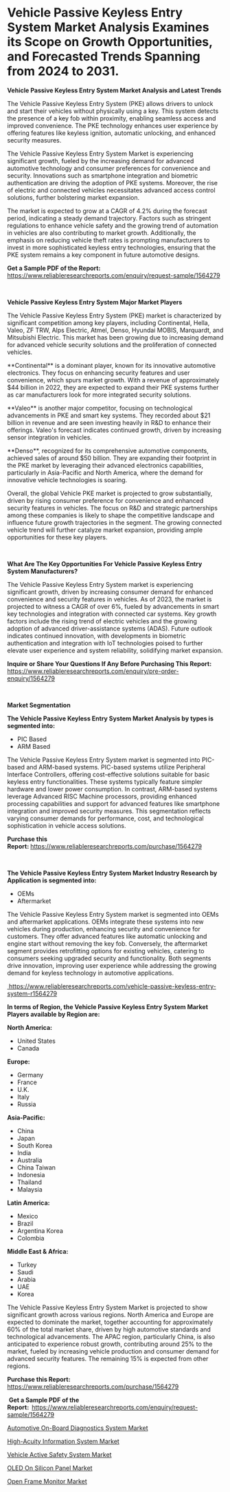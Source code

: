 <p><h1>Vehicle Passive Keyless Entry System Market Analysis Examines its Scope on Growth Opportunities, and Forecasted Trends Spanning from 2024 to 2031.</h1></p><p><strong>Vehicle Passive Keyless Entry System Market Analysis and Latest Trends</strong></p>
<p><p>The Vehicle Passive Keyless Entry System (PKE) allows drivers to unlock and start their vehicles without physically using a key. This system detects the presence of a key fob within proximity, enabling seamless access and improved convenience. The PKE technology enhances user experience by offering features like keyless ignition, automatic unlocking, and enhanced security measures.</p><p>The Vehicle Passive Keyless Entry System Market is experiencing significant growth, fueled by the increasing demand for advanced automotive technology and consumer preferences for convenience and security. Innovations such as smartphone integration and biometric authentication are driving the adoption of PKE systems. Moreover, the rise of electric and connected vehicles necessitates advanced access control solutions, further bolstering market expansion.</p><p>The market is expected to grow at a CAGR of 4.2% during the forecast period, indicating a steady demand trajectory. Factors such as stringent regulations to enhance vehicle safety and the growing trend of automation in vehicles are also contributing to market growth. Additionally, the emphasis on reducing vehicle theft rates is prompting manufacturers to invest in more sophisticated keyless entry technologies, ensuring that the PKE system remains a key component in future automotive designs.</p></p>
<p><strong>Get a Sample PDF of the Report:&nbsp;</strong> <a href="https://www.reliableresearchreports.com/enquiry/request-sample/1564279?utm_campaign=10&utm_medium=2&utm_source=Github&utm_content=ia&utm_term=03112024&utm_id=vehicle-passive-keyless-entry-system">https://www.reliableresearchreports.com/enquiry/request-sample/1564279</a></p>
<p>&nbsp;</p>
<p><strong>Vehicle Passive Keyless Entry System Major Market Players</strong></p>
<p><p>The Vehicle Passive Keyless Entry System (PKE) market is characterized by significant competition among key players, including Continental, Hella, Valeo, ZF TRW, Alps Electric, Atmel, Denso, Hyundai MOBIS, Marquardt, and Mitsubishi Electric. This market has been growing due to increasing demand for advanced vehicle security solutions and the proliferation of connected vehicles.</p><p>**Continental** is a dominant player, known for its innovative automotive electronics. They focus on enhancing security features and user convenience, which spurs market growth. With a revenue of approximately $44 billion in 2022, they are expected to expand their PKE systems further as car manufacturers look for more integrated security solutions.</p><p>**Valeo** is another major competitor, focusing on technological advancements in PKE and smart key systems. They recorded about $21 billion in revenue and are seen investing heavily in R&D to enhance their offerings. Valeo's forecast indicates continued growth, driven by increasing sensor integration in vehicles.</p><p>**Denso**, recognized for its comprehensive automotive components, achieved sales of around $50 billion. They are expanding their footprint in the PKE market by leveraging their advanced electronics capabilities, particularly in Asia-Pacific and North America, where the demand for innovative vehicle technologies is soaring.</p><p>Overall, the global Vehicle PKE market is projected to grow substantially, driven by rising consumer preference for convenience and enhanced security features in vehicles. The focus on R&D and strategic partnerships among these companies is likely to shape the competitive landscape and influence future growth trajectories in the segment. The growing connected vehicle trend will further catalyze market expansion, providing ample opportunities for these key players.</p></p>
<p>&nbsp;</p>
<p><strong>What Are The Key Opportunities For Vehicle Passive Keyless Entry System Manufacturers?</strong></p>
<p><p>The Vehicle Passive Keyless Entry System market is experiencing significant growth, driven by increasing consumer demand for enhanced convenience and security features in vehicles. As of 2023, the market is projected to witness a CAGR of over 6%, fueled by advancements in smart key technologies and integration with connected car systems. Key growth factors include the rising trend of electric vehicles and the growing adoption of advanced driver-assistance systems (ADAS). Future outlook indicates continued innovation, with developments in biometric authentication and integration with IoT technologies poised to further elevate user experience and system reliability, solidifying market expansion.</p></p>
<p><strong>Inquire or Share Your Questions If Any Before Purchasing This Report:</strong> <a href="https://www.reliableresearchreports.com/enquiry/pre-order-enquiry/1564279?utm_campaign=10&utm_medium=2&utm_source=Github&utm_content=ia&utm_term=03112024&utm_id=vehicle-passive-keyless-entry-system">https://www.reliableresearchreports.com/enquiry/pre-order-enquiry/1564279</a></p>
<p>&nbsp;</p>
<p><strong>Market Segmentation</strong></p>
<p><strong>The Vehicle Passive Keyless Entry System Market Analysis by types is segmented into:</strong></p>
<p><ul><li>PIC Based</li><li>ARM Based</li></ul></p>
<p><p>The Vehicle Passive Keyless Entry System market is segmented into PIC-based and ARM-based systems. PIC-based systems utilize Peripheral Interface Controllers, offering cost-effective solutions suitable for basic keyless entry functionalities. These systems typically feature simpler hardware and lower power consumption. In contrast, ARM-based systems leverage Advanced RISC Machine processors, providing enhanced processing capabilities and support for advanced features like smartphone integration and improved security measures. This segmentation reflects varying consumer demands for performance, cost, and technological sophistication in vehicle access solutions.</p></p>
<p><strong>Purchase this Report:&nbsp;</strong><a href="https://www.reliableresearchreports.com/purchase/1564279?utm_campaign=10&utm_medium=2&utm_source=Github&utm_content=ia&utm_term=03112024&utm_id=vehicle-passive-keyless-entry-system">https://www.reliableresearchreports.com/purchase/1564279</a></p>
<p>&nbsp;</p>
<p><strong>The Vehicle Passive Keyless Entry System Market Industry Research by Application is segmented into:</strong></p>
<p><ul><li>OEMs</li><li>Aftermarket</li></ul></p>
<p><p>The Vehicle Passive Keyless Entry System market is segmented into OEMs and aftermarket applications. OEMs integrate these systems into new vehicles during production, enhancing security and convenience for customers. They offer advanced features like automatic unlocking and engine start without removing the key fob. Conversely, the aftermarket segment provides retrofitting options for existing vehicles, catering to consumers seeking upgraded security and functionality. Both segments drive innovation, improving user experience while addressing the growing demand for keyless technology in automotive applications.</p></p>
<p><a href="https://www.reliableresearchreports.com/vehicle-passive-keyless-entry-system-r1564279?utm_campaign=10&utm_medium=2&utm_source=Github&utm_content=ia&utm_term=03112024&utm_id=vehicle-passive-keyless-entry-system">&nbsp;https://www.reliableresearchreports.com/vehicle-passive-keyless-entry-system-r1564279</a></p>
<p><strong>In terms of Region, the Vehicle Passive Keyless Entry System Market Players available by Region are:</strong></p>
<p>
    <p> <strong> North America: </strong>
        <ul>
            <li>United States</li>
            <li>Canada</li>
        </ul>
        </p> 
    <p> <strong> Europe: </strong>
        <ul>
            <li>Germany</li>
            <li>France</li>
            <li>U.K.</li>
            <li>Italy</li>
            <li>Russia</li>
        </ul>
        </p> 
    <p> <strong> Asia-Pacific: </strong>
        <ul>
            <li>China</li>
            <li>Japan</li>
            <li>South Korea</li>
            <li>India</li>
            <li>Australia</li>
            <li>China Taiwan</li>
            <li>Indonesia</li>
            <li>Thailand</li>
            <li>Malaysia</li>
        </ul>
        </p> 
    <p> <strong> Latin America: </strong>
        <ul>
            <li>Mexico</li>
            <li>Brazil</li>
            <li>Argentina Korea</li>
            <li>Colombia</li>
        </ul>
        </p> 
    <p> <strong> Middle East & Africa: </strong>
        <ul>
            <li>Turkey</li>
            <li>Saudi</li>
            <li>Arabia</li>
            <li>UAE</li>
            <li>Korea</li>
        </ul>
    </p>
    </p>
<p><p>The Vehicle Passive Keyless Entry System Market is projected to show significant growth across various regions. North America and Europe are expected to dominate the market, together accounting for approximately 60% of the total market share, driven by high automotive standards and technological advancements. The APAC region, particularly China, is also anticipated to experience robust growth, contributing around 25% to the market, fueled by increasing vehicle production and consumer demand for advanced security features. The remaining 15% is expected from other regions.</p></p>
<p><strong>Purchase this Report: </strong><a href="https://www.reliableresearchreports.com/purchase/1564279?utm_campaign=10&utm_medium=2&utm_source=Github&utm_content=ia&utm_term=03112024&utm_id=vehicle-passive-keyless-entry-system">https://www.reliableresearchreports.com/purchase/1564279</a></p>
<p>&nbsp;<strong>Get a Sample PDF of the Report:&nbsp;&nbsp;</strong><a href="https://www.reliableresearchreports.com/enquiry/request-sample/1564279?utm_campaign=10&utm_medium=2&utm_source=Github&utm_content=ia&utm_term=03112024&utm_id=vehicle-passive-keyless-entry-system">https://www.reliableresearchreports.com/enquiry/request-sample/1564279</a></p>
<p><strong></strong></p>
<p><p><a href="https://github.com/kimhelmer83/Market-Research-Report-List-1/blob/main/automotive-on-board-diagnostics-system-market.md?utm_campaign=10&utm_medium=2&utm_source=Github&utm_content=ia&utm_term=03112024&utm_id=vehicle-passive-keyless-entry-system">Automotive On-Board Diagnostics System Market</a></p><p><a href="https://issuu.com/reportprime-2/docs/high-acuity-information-system-mark_fd35f0c2b88dd0?utm_campaign=10&utm_medium=2&utm_source=Github&utm_content=ia&utm_term=03112024&utm_id=vehicle-passive-keyless-entry-system">High-Acuity Information System Market</a></p><p><a href="https://github.com/maq4brod/Market-Research-Report-List-1/blob/main/vehicle-active-safety-system-market.md?utm_campaign=10&utm_medium=2&utm_source=Github&utm_content=ia&utm_term=03112024&utm_id=vehicle-passive-keyless-entry-system">Vehicle Active Safety System Market</a></p><p><a href="https://www.linkedin.com/pulse/oled-silicon-panel-market-trends-focusing-insight-forecast-c6qge?utm_campaign=10&utm_medium=2&utm_source=Github&utm_content=ia&utm_term=03112024&utm_id=vehicle-passive-keyless-entry-system">OLED On Silicon Panel Market</a></p><p><a href="https://www.linkedin.com/pulse/open-frame-monitor-market-trends-focusing-insight-forecast-lvxre?utm_campaign=10&utm_medium=2&utm_source=Github&utm_content=ia&utm_term=03112024&utm_id=vehicle-passive-keyless-entry-system">Open Frame Monitor Market</a></p></p>